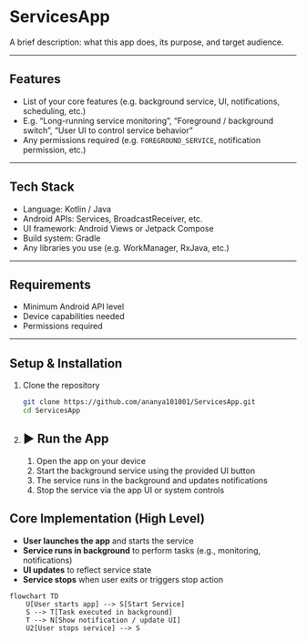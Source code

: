 # ServicesApp

A brief description: what this app does, its purpose, and target audience.

---

##  Features

- List of your core features (e.g. background service, UI, notifications, scheduling, etc.)
- E.g. “Long-running service monitoring”, “Foreground / background switch”, “User UI to control service behavior”
- Any permissions required (e.g. `FOREGROUND_SERVICE`, notification permission, etc.)

---

##  Tech Stack

- Language: Kotlin / Java  
- Android APIs: Services, BroadcastReceiver, etc.  
- UI framework: Android Views or Jetpack Compose  
- Build system: Gradle  
- Any libraries you use (e.g. WorkManager, RxJava, etc.)

---

##  Requirements

- Minimum Android API level  
- Device capabilities needed  
- Permissions required  

---

##  Setup & Installation

1. Clone the repository  
   ```bash
   git clone https://github.com/ananya101001/ServicesApp.git
   cd ServicesApp
   ```
2. ## ▶️ Run the App

    1. Open the app on your device  
    2. Start the background service using the provided UI button  
    3. The service runs in the background and updates notifications  
    4. Stop the service via the app UI or system controls

##  Core Implementation (High Level)

- **User launches the app** and starts the service  
- **Service runs in background** to perform tasks (e.g., monitoring, notifications)  
- **UI updates** to reflect service state  
- **Service stops** when user exits or triggers stop action  

```mermaid
flowchart TD
    U[User starts app] --> S[Start Service]
    S --> T[Task executed in background]
    T --> N[Show notification / update UI]
    U2[User stops service] --> S

```



